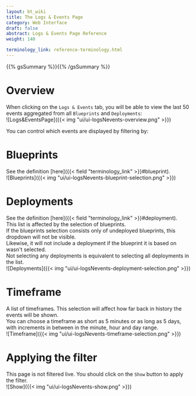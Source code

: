 ```yaml
---
layout: bt_wiki
title: The Logs & Events Page
category: Web Interface
draft: false
abstract: Logs & Events Page Reference
weight: 140

terminology_link: reference-terminology.html
---
```

{{% gsSummary %}}{{% /gsSummary %}}

# Overview
When clicking on the `Logs & Events` tab, you will be able to view the last 50 events aggregated from all `Blueprints` and `Deployments`:<br/>
![Logs&EventsPage]({{< img "ui/ui-logsNevents-overview.png" >}})


You can control which events are displayed by filtering by:

# Blueprints
See the definition [here]({{< field "terminology_link" >}}#blueprint).<br/>
![Blueprints]({{< img "ui/ui-logsNevents-blueprint-selection.png" >}})

# Deployments
See the definition [here]({{< field "terminology_link" >}}#deployment).<br/>
This list is affected by the selection of blueprints. <br/>
If the blueprints selection consists only of undeployed blueprints, this dropdown will not be visible.<br/>
Likewise, it will not include a deployment if the blueprint it is based on wasn't selected.<br/>
Not selecting any deployments is equivalent to selecting all deployments in the list.<br/>
![Deployments]({{< img "ui/ui-logsNevents-deployment-selection.png" >}})

# Timeframe
A list of timeframes. This selection will affect how far back in history the events will be shown.<br/>
You can choose a timeframe as short as 5 minutes or as long as 5 days, with increments in between in the minute, hour and day range.<br/>
![Timeframe]({{< img "ui/ui-logsNevents-timeframe-selection.png" >}})

# Applying the filter
This page is not filtered live. You should click on the `Show` button to apply the filter.<br/>
![Show]({{< img "ui/ui-logsNevents-show.png" >}})

